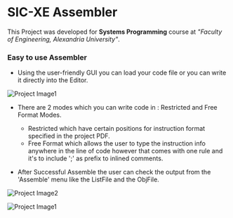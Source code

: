 # SIC-XE Assembler

This Project was developed for **Systems Programming** course at _"Faculty of Engineering, Alexandria University"_.

### Easy to use Assembler
   - Using the user-friendly GUI you can load your code file or you can write it directly into the Editor.
   
   ![Project Image1](https://github.com/MohamadTarekk/SICXE-Assembler/blob/master/images/img1.PNG)
   
   - There are 2 modes which you can write code in : Restricted and Free Format Modes.
     - Restricted which have certain positions for instruction format specified in the project PDF.
     - Free Format which allows the user to type the instruction info anywhere in the line of code however that comes with one rule and it's to include ';' as prefix to inlined comments.
    
    
   - After Successful Assemble the user can check the output from the 'Assemble' menu like the ListFile and the ObjFile.
   
   ![Project Image2](https://github.com/MohamadTarekk/SICXE-Assembler/blob/master/images/img2.PNG)
    
   ![Project Image1](https://github.com/MohamadTarekk/SICXE-Assembler/blob/master/images/img3.PNG)
